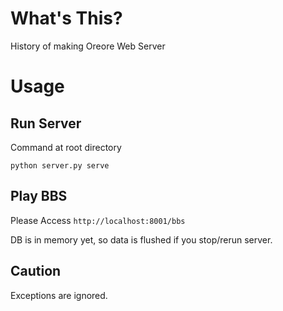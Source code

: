 # What's This?
History of making Oreore Web Server

# Usage
## Run Server
Command at root directory

`python server.py serve`

## Play BBS
Please Access
`http://localhost:8001/bbs`

DB is in memory yet, so data is flushed if you stop/rerun server.

## Caution
Exceptions are ignored.